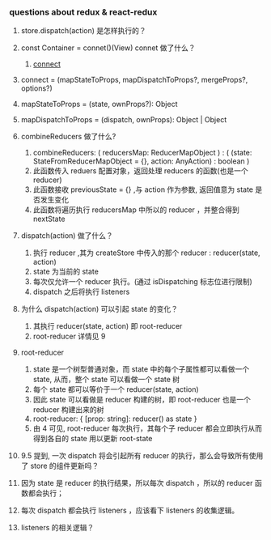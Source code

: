 ### questions about redux & react-redux

1. store.dispatch(action) 是怎样执行的？

2. const Container = connet()(View) connet 做了什么？
    1. [connect](https://react-redux.js.org/api/connect)

3. connect = (mapStateToProps, mapDispatchToProps?, mergeProps?, options?)

4. mapStateToProps = (state, ownProps?): Object

5. mapDispatchToProps = (dispatch, ownProps): Object | Object

6. combineReducers 做了什么?
   1. combineReducers: ( reducersMap: ReducerMapObject ) : ( (state: StateFromReducerMapObject<typeof Reducer> = {}, action: AnyAction) : boolean )
   2. 此函数传入 reduers 配置对象，返回处理 reducers 的函数(也是一个 reducer)
   3. 此函数接收 previousState = {} ,与 action 作为参数, 返回值意为 state 是否发生变化
   4. 此函数将遍历执行 reducersMap 中所以的 reducer ，并整合得到 nextState

7. dispatch(action) 做了什么？
   1. 执行 reducer ,其为 createStore 中传入的那个 reducer : reducer(state, action)
   2. state 为当前的 state
   3. 每次仅允许一个 reducer 执行。(通过 isDispatching 标志位进行限制)
   4. dispatch 之后将执行 listeners
   
8. 为什么 dispatch(action) 可以引起 state 的变化？
   1. 其执行 reducer(state, action) 即 root-reducer
   2. root-reducer 详情见 9

9. root-reducer
   1. state 是一个树型普通对象，而 state 中的每个子属性都可以看做一个 state, 
      从而，整个 state 可以看做一个 state 树
   2. 每个 state 都可以等价于一个 reducer(state, action)
   3. 因此 state 可以看做是 reducer 构建的树，即 root-reducer 也是一个 reducer 构建出来的树
   4. root-reducer: {
        [prop: string]: reducer() as state
      }
   5. 由 4 可见, root-reducer 每次执行，其每个子 reducer 都会立即执行从而得到各自的 state 用以更新 root-state
   
10. 9.5 提到, 一次 dispatch 将会引起所有 reducer 的执行，那么会导致所有使用了 store 的组件更新吗？
   1. 因为 state 是 reducer 的执行结果，所以每次 dispatch ，所以的 reducer 函数都会执行；
   2. 每次 dispatch 都会执行 listeners ，应该看下 listeners 的收集逻辑。

11. listeners 的相关逻辑？